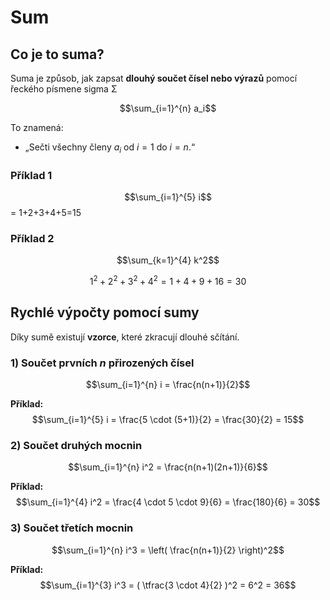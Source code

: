# Sum

## Co je to suma?

Suma je způsob, jak zapsat **dlouhý součet čísel nebo výrazů** pomocí řeckého písmene sigma Σ

$$\sum_{i=1}^{n} a_i$$

To znamená:
- „Sečti všechny členy $a_i$ od $i=1$ do $i=n$.“

### Příklad 1

$$\sum_{i=1}^{5} i$$
= 1+2+3+4+5=15

### Příklad 2

$$\sum_{k=1}^{4} k^2$$

$$1^2 + 2^2 + 3^2 + 4^2 = 1 + 4 + 9 + 16 = 30$$


## Rychlé výpočty pomocí sumy

Díky sumě existují **vzorce**, které zkracují dlouhé sčítání.


### 1) Součet prvních $n$ přirozených čísel

$$\sum_{i=1}^{n} i = \frac{n(n+1)}{2}$$

**Příklad:**  
$$\sum_{i=1}^{5} i = \frac{5 \cdot (5+1)}{2} = \frac{30}{2} = 15$$

### 2) Součet druhých mocnin

$$\sum_{i=1}^{n} i^2 = \frac{n(n+1)(2n+1)}{6}$$

**Příklad:**  
$$\sum_{i=1}^{4} i^2 = \frac{4 \cdot 5 \cdot 9}{6} = \frac{180}{6} = 30$$

### 3) Součet třetích mocnin

$$\sum_{i=1}^{n} i^3 = \left( \frac{n(n+1)}{2} \right)^2$$

**Příklad:**  
$$\sum_{i=1}^{3} i^3 = ( \tfrac{3 \cdot 4}{2} )^2 = 6^2 = 36$$